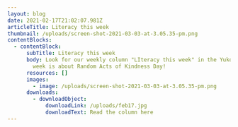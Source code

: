 ```yaml
---
layout: blog
date: 2021-02-17T21:02:07.981Z
articleTitle: Literacy this week
thumbnail: /uploads/screen-shot-2021-03-03-at-3.05.35-pm.png
contentBlocks:
  - contentBlock:
      subTitle: Literacy this week
      body: Look for our weekly column "LIteracy this week" in the Yukon News. This
        week is about Random Acts of Kindness Day!
      resources: []
      images:
        - image: /uploads/screen-shot-2021-03-03-at-3.05.35-pm.png
      downloads:
        - downloadObject:
            downloadLink: /uploads/feb17.jpg
            downloadText: Read the column here
---
```

